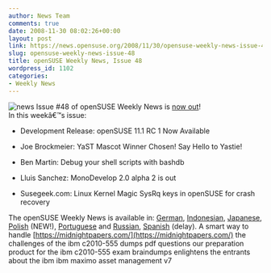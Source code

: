 ```yaml
---
author: News Team
comments: true
date: 2008-11-30 08:02:26+00:00
layout: post
link: https://news.opensuse.org/2008/11/30/opensuse-weekly-news-issue-48/
slug: opensuse-weekly-news-issue-48
title: openSUSE Weekly News, Issue 48
wordpress_id: 1102
categories:
- Weekly News
---
```


![news](//news.opensuse.org/wp-content/uploads/2007/11/knewsticker.png) Issue #48 of openSUSE Weekly News is [now out](http://en.opensuse.org/OpenSUSE_Weekly_News/48)!  
In this weekâ€™s issue:


  *  Development Release: openSUSE 11.1 RC 1 Now Available

  * Joe Brockmeier: YaST Mascot Winner Chosen! Say Hello to Yastie!

  * Ben Martin: Debug your shell scripts with bashdb 

  * Lluis Sanchez: MonoDevelop 2.0 alpha 2 is out

  * Susegeek.com: Linux Kernel Magic SysRq keys in openSUSE for crash recovery 





The openSUSE Weekly News is available in: 
[German](http://de.opensuse.org/OpenSUSE-Wochenschau/48), 
[Indonesian](http://en.opensuse.org/OpenSUSE_Weekly_News/48/indonesian), 
[Japanese](http://ja.opensuse.org/OpenSUSE_Weekly_News/48), 
[Polish](http://pl.opensuse.org/Tygodnik_openSUSE/48)   (NEW!), 
[Portuguese](http://pt.opensuse.org/Not%C3%ADcias_da_semana_no_openSUSE/48) and 
[Russian](http://ru.opensuse.org/%D0%95%D0%B6%D0%B5%D0%BD%D0%B5%D0%B4%D0%B5%D0%BB%D1%8C%D0%BD%D1%8B%D0%B5_%D0%BD%D0%BE%D0%B2%D0%BE%D1%81%D1%82%D0%B8_openSUSE/48), 
[Spanish](http://es.opensuse.org/OpenSUSE_Noticias_Semanales/48) (delay). A smart way to handle [https://midnightpapers.com/](https://midnightpapers.com/) the challenges of the ibm c2010-555 dumps pdf questions our preparation product for the ibm c2010-555 exam braindumps enlightens the entrants about the ibm ibm maximo asset management v7

